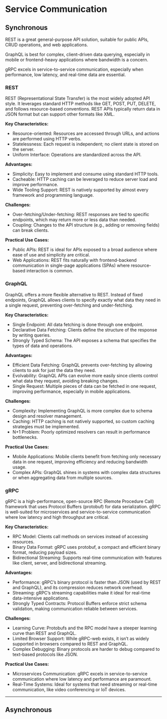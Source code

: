 # Service Communication

## Synchronous

REST is a great general-purpose API solution, suitable for public APIs, CRUD operations, and web applications.

GraphQL is best for complex, client-driven data querying, especially in mobile or frontend-heavy applications where bandwidth is a concern.

gRPC excels in service-to-service communication, especially when performance, low latency, and real-time data are essential.

### REST

REST (Representational State Transfer) is the most widely adopted API style. It leverages standard HTTP methods like GET, POST, PUT, DELETE, and follows resource-based conventions. REST APIs typically return data in JSON format but can support other formats like XML.

**Key Characteristics:**
- Resource-oriented: Resources are accessed through URLs, and actions are performed using HTTP verbs.
- Statelessness: Each request is independent; no client state is stored on the server.
- Uniform Interface: Operations are standardized across the API.

**Advantages:**
- Simplicity: Easy to implement and consume using standard HTTP tools.
- Cacheable: HTTP caching can be leveraged to reduce server load and improve performance.
- Wide Tooling Support: REST is natively supported by almost every framework and programming language.

**Challenges:**
- Over-fetching/Under-fetching: REST responses are tied to specific endpoints, which may return more or less data than needed.
- Coupling: Changes to the API structure (e.g., adding or removing fields) can break clients.

**Practical Use Cases:**
- Public APIs: REST is ideal for APIs exposed to a broad audience where ease of use and simplicity are critical.
- Web Applications: REST fits naturally with frontend-backend communication in single-page applications (SPAs) where resource-based interaction is common.

### GraphQL 

GraphQL offers a more flexible alternative to REST. Instead of fixed endpoints, GraphQL allows clients to specify exactly what data they need in a single request, preventing over-fetching and under-fetching.

**Key Characteristics:**
- Single Endpoint: All data fetching is done through one endpoint.
- Declarative Data Fetching: Clients define the structure of the response by writing queries.
- Strongly Typed Schema: The API exposes a schema that specifies the types of data and operations.

**Advantages:**
- Efficient Data Fetching: GraphQL prevents over-fetching by allowing clients to ask for just the data they need.
- Evolvability: GraphQL APIs can evolve more easily since clients control what data they request, avoiding breaking changes.
- Single Request: Multiple pieces of data can be fetched in one request, improving performance, especially in mobile applications.

**Challenges:**
- Complexity: Implementing GraphQL is more complex due to schema design and resolver management.
- Caching: HTTP caching is not natively supported, so custom caching strategies must be implemented.
- N+1 Problem: Poorly optimized resolvers can result in performance bottlenecks.

**Practical Use Cases:**
- Mobile Applications: Mobile clients benefit from fetching only necessary data in one request, improving efficiency and reducing bandwidth usage.
- Complex APIs: GraphQL shines in systems with complex data structures or when aggregating data from multiple sources.

### gRPC

gRPC is a high-performance, open-source RPC (Remote Procedure Call) framework that uses Protocol Buffers (protobuf) for data serialization. gRPC is well-suited for microservices and service-to-service communication where low latency and high throughput are critical.

**Key Characteristics:**
- RPC Model: Clients call methods on services instead of accessing resources.
- Binary Data Format: gRPC uses protobuf, a compact and efficient binary format, reducing payload sizes.
- Bidirectional Streaming: Supports real-time communication with features like client, server, and bidirectional streaming.

**Advantages:**
- Performance: gRPC’s binary protocol is faster than JSON (used by REST and GraphQL), and its compression reduces network overhead.
- Streaming: gRPC’s streaming capabilities make it ideal for real-time data-intensive applications.
- Strongly Typed Contracts: Protocol Buffers enforce strict schema validation, making communication reliable between services.

**Challenges:**
- Learning Curve: Protobufs and the RPC model have a steeper learning curve than REST and GraphQL.
- Limited Browser Support: While gRPC-web exists, it isn’t as widely supported in browsers compared to REST and GraphQL.
- Complex Debugging: Binary protocols are harder to debug compared to text-based protocols like JSON.

**Practical Use Cases:**
- Microservices Communication: gRPC excels in service-to-service communication where low latency and performance are paramount.
- Real-Time Systems: Ideal for systems that need streaming or real-time communication, like video conferencing or IoT devices.

---

## Asynchronous
